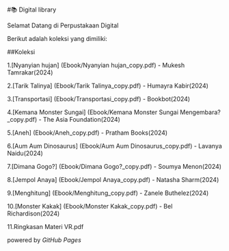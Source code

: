 #📚 Digital library

Selamat Datang di Perpustakaan Digital

Berikut adalah koleksi yang dimiliki:

##Koleksi

1.[Nyanyian hujan] (Ebook/Nyanyian hujan_copy.pdf) - Mukesh Tamrakar(2024)

2.[Tarik Talinya] (Ebook/Tarik Talinya_copy.pdf) - Humayra Kabir(2024)

3.[Transportasi] (Ebook/Transportasi_copy.pdf) - Bookbot(2024)

4.[Kemana Monster Sungai] (Ebook/Kemana Monster Sungai Mengembara?_copy.pdf) - The Asia Foundation(2024)

5.[Aneh] (Ebook/Aneh_copy.pdf) - Pratham Books(2024)

6.[Aum Aum Dinosaurus] (Ebook/Aum Aum Dinosaurus_copy.pdf) - Lavanya Naidu(2024)

7.[Dimana Gogo?] (Ebook/Dimana Gogo?_copy.pdf) - Soumya Menon(2024)

8.[Jempol Anaya] (Ebook/Jempol Anaya_copy.pdf) - Natasha Sharm(2024)

9.[Menghitung] (Ebook/Menghitung_copy.pdf) - Zanele Buthelez(2024)

10.[Monster Kakak] (Ebook/Monster Kakak_copy.pdf) - Bel Richardison(2024)

11.Ringkasan Materi VR.pdf

powered by _GitHub Pages_
